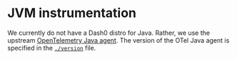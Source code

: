 # JVM instrumentation

We currently do not have a Dash0 distro for Java.
Rather, we use the upstream [OpenTelemetry Java agent](https://github.com/open-telemetry/opentelemetry-java-instrumentation).
The version of the OTel Java agent is specified in the [`./version`](./version) file.